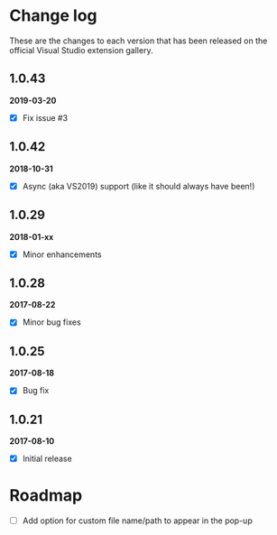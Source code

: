 # Change log

These are the changes to each version that has been released on the official Visual Studio extension gallery.

## 1.0.43
**2019-03-20**
- [x] Fix issue #3

## 1.0.42
**2018-10-31**
- [x] Async (aka VS2019) support (like it should always have been!)

## 1.0.29
**2018-01-xx**
- [x] Minor enhancements

## 1.0.28
**2017-08-22**
- [x] Minor bug fixes

## 1.0.25
**2017-08-18**
- [x] Bug fix

## 1.0.21
**2017-08-10**
- [x] Initial release

# Roadmap
- [ ] Add option for custom file name/path to appear in the pop-up